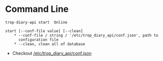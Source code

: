 # Command Line

```text
trop-diary-api start  Online

start [--conf-file value] [--clean]
    * --conf-file / string / '/etc/trop_diary_api/conf.json', path to
      configuration file
    * --clean, clean all of database
```

* Checkout [/etc/trop_diary_api/conf.json](conf_conf_json.md)
